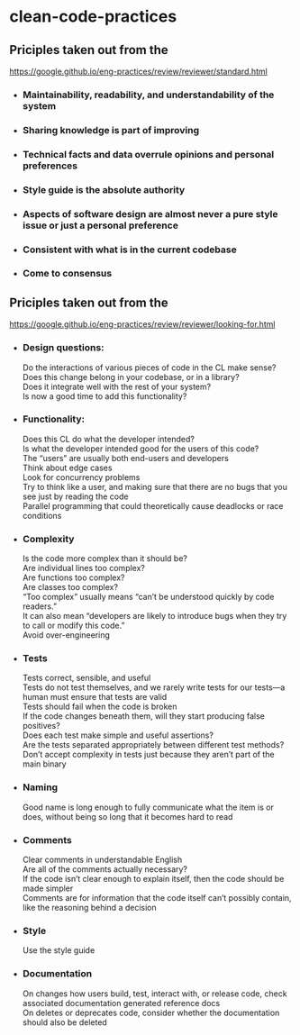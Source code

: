 # clean-code-practices

## Priciples taken out from the
https://google.github.io/eng-practices/review/reviewer/standard.html

- ### Maintainability, readability, and understandability of the system
- ### Sharing knowledge is part of improving
- ### Technical facts and data overrule opinions and personal preferences
- ### Style guide is the absolute authority
- ### Aspects of software design are almost never a pure style issue or just a personal preference
- ### Consistent with what is in the current codebase
- ### Come to consensus

## Priciples taken out from the
https://google.github.io/eng-practices/review/reviewer/looking-for.html

- ### Design questions:
    Do the interactions of various pieces of code in the CL make sense?  
    Does this change belong in your codebase, or in a library?  
    Does it integrate well with the rest of your system?  
    Is now a good time to add this functionality?  
- ### Functionality:
    Does this CL do what the developer intended?  
    Is what the developer intended good for the users of this code?  
    The “users” are usually both end-users and developers  
    Think about edge cases  
    Look for concurrency problems  
    Try to think like a user, and making sure that there are no bugs that you see just by reading the code  
    Parallel programming that could theoretically cause deadlocks or race conditions  
- ### Complexity
    Is the code more complex than it should be?  
    Are individual lines too complex?  
    Are functions too complex?  
    Are classes too complex?  
    “Too complex” usually means “can’t be understood quickly by code readers.”  
    It can also mean “developers are likely to introduce bugs when they try to call or modify this code.”  
    Avoid over-engineering  
- ### Tests
   Tests correct, sensible, and useful  
   Tests do not test themselves, and we rarely write tests for our tests—a human must ensure that tests are valid  
   Tests should fail when the code is broken  
   If the code changes beneath them, will they start producing false positives?  
   Does each test make simple and useful assertions?  
   Are the tests separated appropriately between different test methods?
   Don’t accept complexity in tests just because they aren’t part of the main binary  
- ### Naming
   Good name is long enough to fully communicate what the item is or does, without being so long that it becomes hard to read  
- ### Comments
   Clear comments in understandable English  
   Are all of the comments actually necessary?  
   If the code isn’t clear enough to explain itself, then the code should be made simpler  
   Comments are for information that the code itself can’t possibly contain, like the reasoning behind a decision  
- ### Style
   Use the style guide  
- ### Documentation
   On changes how users build, test, interact with, or release code, check associated documentation generated reference docs  
   On deletes or deprecates code, consider whether the documentation should also be deleted
   
   
